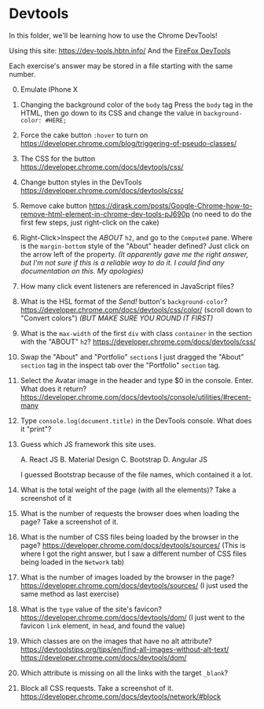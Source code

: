 # Devtools
In this folder, we'll be learning how to use the Chrome DevTools!

Using this site: https://dev-tools.hbtn.info/
And the [FireFox DevTools](https://firefox-source-docs.mozilla.org/devtools-user/)

Each exercise's answer may be stored in a file starting with the same number.

0. Emulate IPhone X
1. Changing the background color of the ``body`` tag
    Press the ``body`` tag in the HTML, then go down to its CSS and change the value in ``background-color: #HERE;``
2. Force the cake button ``:hover`` to turn on
    https://developer.chrome.com/blog/triggering-of-pseudo-classes/
3. The CSS for the button
    https://developer.chrome.com/docs/devtools/css/
4. Change button styles in the DevTools
    https://developer.chrome.com/docs/devtools/css/
5. Remove cake button
    https://dirask.com/posts/Google-Chrome-how-to-remove-html-element-in-chrome-dev-tools-pJ690p
    (no need to do the first few steps, just right-click on the cake)
6. Right-Click>Inspect the *ABOUT* ``h2``, and go to the ``Computed`` pane. Where is the ``margin-bottom`` style of the "About" header defined?
    Just click on the arrow left of the property. *(It apparently gave me the right answer, but I'm not sure if this is a reliable way to do it. I could find any documentation on this. My apologies)*
7. How many click event listeners are referenced in JavaScript files?
8. What is the HSL format of the *Send!* button's ``background-color``?
    https://developer.chrome.com/docs/devtools/css/color/
    (scroll down to "Convert colors")
    *(BUT MAKE SURE YOU ROUND IT FIRST)*
9. What is the ``max-width`` of the first ``div`` with class ``container`` in the section with the "ABOUT" ``h2``?
    https://developer.chrome.com/docs/devtools/css/
10. Swap the "About" and "Portfolio" ``section``s
    I just dragged the "About" ``section`` tag in the inspect tab over the "Portfolio" ``section`` tag.

13. Select the Avatar image in the header and type $0 in the console. Enter. What does it return?
    https://developer.chrome.com/docs/devtools/console/utilities/#recent-many
14. Type ``console.log(document.title)`` in the DevTools console. What does it "print"?
15. Guess which JS framework this site uses.

    A. React JS
    B. Material Design
    C. Bootstrap
    D. Angular JS

    I guessed Bootstrap because of the file names, which contained it a lot.
16. What is the total weight of the page (with all the elements)? Take a screenshot of it
17. What is the number of requests the browser does when loading the page? Take a screenshot of it.
18. What is the number of CSS files being loaded by the browser in the page?
    https://developer.chrome.com/docs/devtools/sources/
    (This is where I got the right answer, but I saw a different number of CSS files being loaded in the ``Network`` tab)
19. What is the number of images loaded by the browser in the page?
    https://developer.chrome.com/docs/devtools/sources/
    (I just used the same method as last exercise)
20. What is the ``type`` value of the site's favicon?
    https://developer.chrome.com/docs/devtools/dom/
    (I just went to the favicon ``link`` element, in ``head``, and found the value)
26. Which classes are on the images that have no alt attribute?
    https://devtoolstips.org/tips/en/find-all-images-without-alt-text/
    https://developer.chrome.com/docs/devtools/dom/
27. Which attribute is missing on all the links with the target ``_blank``?
30. Block all CSS requests. Take a screenshot of it.
    https://developer.chrome.com/docs/devtools/network/#block